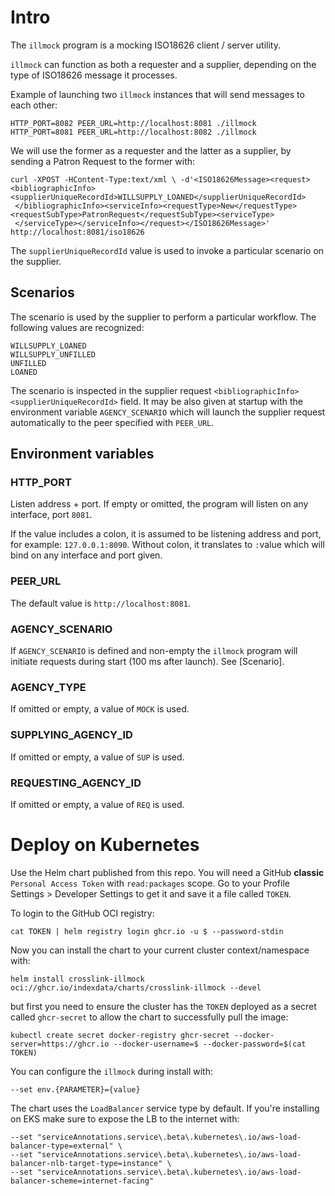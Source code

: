 # Intro

The `illmock` program is a mocking ISO18626 client / server utility.

`illmock` can function as both a requester and a supplier, depending on the type of ISO18626 message it processes.

Example of launching two `illmock` instances that will send messages to each other:

    HTTP_PORT=8082 PEER_URL=http://localhost:8081 ./illmock
    HTTP_PORT=8081 PEER_URL=http://localhost:8082 ./illmock

We will use the former as a requester and the latter as a supplier, by sending a Patron Request
to the former with:

    curl -XPOST -HContent-Type:text/xml \ -d'<ISO18626Message><request><bibliographicInfo><supplierUniqueRecordId>WILLSUPPLY_LOANED</supplierUniqueRecordId>
     </bibliographicInfo><serviceInfo><requestType>New</requestType><requestSubType>PatronRequest</requestSubType><serviceType>
     </serviceType></serviceInfo></request></ISO18626Message>' http://localhost:8081/iso18626

The `supplierUniqueRecordId` value is used to invoke a particular scenario on the supplier.

## Scenarios

The scenario is used by the supplier to perform a particular workflow. The following values are recognized:

    WILLSUPPLY_LOANED
    WILLSUPPLY_UNFILLED
    UNFILLED
    LOANED

The scenario is inspected in the supplier request `<bibliographicInfo><supplierUniqueRecordId>` field.
It may be also given at startup with the environment variable `AGENCY_SCENARIO` which will launch the
supplier request automatically to the peer specified with `PEER_URL`.

## Environment variables

### HTTP_PORT

Listen address + port. If empty or omitted, the program will listen on any interface, port `8081`.

If the value includes a colon, it is assumed to be listening address and port, for example: `127.0.0.1:8090`.
Without colon, it translates to `:`value which will bind on any interface and port given.

### PEER_URL

The default value is `http://localhost:8081`.

### AGENCY_SCENARIO

If `AGENCY_SCENARIO` is defined and non-empty the `illmock` program will initiate requests during start (100 ms after launch).
See [Scenario].

### AGENCY_TYPE

If omitted or empty, a value of `MOCK` is used.

### SUPPLYING_AGENCY_ID

If omitted or empty, a value of `SUP` is used.

### REQUESTING_AGENCY_ID

If omitted or empty, a value of `REQ` is used.

# Deploy on Kubernetes

Use the Helm chart published from this repo. You will need a GitHub __classic__
`Personal Access Token` with `read:packages` scope.
Go to your Profile Settings > Developer Settings to get it and save it a file called `TOKEN`.

To login to the GitHub OCI registry:

```
cat TOKEN | helm registry login ghcr.io -u $ --password-stdin
```

Now you can install the chart to your current cluster context/namespace with:

```
helm install crosslink-illmock oci://ghcr.io/indexdata/charts/crosslink-illmock --devel
```

but first you need to ensure the cluster has the `TOKEN` deployed as a secret called
`ghcr-secret` to allow the chart to successfully pull the image:

```
kubectl create secret docker-registry ghcr-secret --docker-server=https://ghcr.io --docker-username=$ --docker-password=$(cat TOKEN)
```

You can configure the `illmock` during install with:

```
--set env.{PARAMETER}={value}
```

The chart uses the `LoadBalancer` service type by default. If you're installing on EKS make sure to expose the LB to the internet with:

```
--set "serviceAnnotations.service\.beta\.kubernetes\.io/aws-load-balancer-type=external" \
--set "serviceAnnotations.service\.beta\.kubernetes\.io/aws-load-balancer-nlb-target-type=instance" \
--set "serviceAnnotations.service\.beta\.kubernetes\.io/aws-load-balancer-scheme=internet-facing"
```

